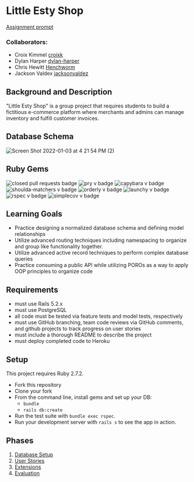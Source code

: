 # Little Esty Shop
[Assignment prompt](https://github.com/turingschool-examples/little-esty-shop)
### Collaborators:
* Croix Kimmel [croixk](https://github.com/croixk)
* Dylan Harper [dylan-harper](https://github.com/dylan-harper)
* Chris Hewitt [Henchworm](https://github.com/Henchworm)
* Jackson Valdex [jacksonvaldez](https://github.com/jacksonvaldez)

## Background and Description

"Little Esty Shop" is a group project that requires students to build a fictitious e-commerce platform where merchants and admins can manage inventory and fulfill customer invoices.

## Database Schema

![Screen Shot 2022-01-03 at 4 21 54 PM (2)](https://user-images.githubusercontent.com/39470230/149063403-e5691f8b-2588-45b8-be89-dcc5c92fa3b8.png)

## Ruby Gems

![closed pull requests badge](https://img.shields.io/github/issues-pr-closed/croixk/little-esty-shop?color=blue)
![pry v badge](https://img.shields.io/gem/v/pry?color=blue&label=pry)
![capybara v badge](https://img.shields.io/gem/v/capybara?color=cyan&label=capybara)
![shoulda-matchers v badge](https://img.shields.io/gem/v/shoulda-matchers?label=shoulda-matchers)
![orderly v badge](https://img.shields.io/gem/v/orderly?label=orderly)
![launchy v badge](https://img.shields.io/gem/v/launchy?color=red&label=launchy)
![rspec v badge](https://img.shields.io/gem/v/rspec?color=orange&label=rspec)
![simplecov v badge](https://img.shields.io/gem/v/simplecov?color=green&label=simplecov)

## Learning Goals
- Practice designing a normalized database schema and defining model relationships
- Utilize advanced routing techniques including namespacing to organize and group like functionality together.
- Utilize advanced active record techniques to perform complex database queries
- Practice consuming a public API while utilizing POROs as a way to apply OOP principles to organize code

## Requirements
- must use Rails 5.2.x
- must use PostgreSQL
- all code must be tested via feature tests and model tests, respectively
- must use GitHub branching, team code reviews via GitHub comments, and github projects to track progress on user stories
- must include a thorough README to describe the project
- must deploy completed code to Heroku

## Setup

This project requires Ruby 2.7.2.

* Fork this repository
* Clone your fork
* From the command line, install gems and set up your DB:
    * `bundle`
    * `rails db:create`
* Run the test suite with `bundle exec rspec`.
* Run your development server with `rails s` to see the app in action.

## Phases

1. [Database Setup](./doc/db_setup.md)
1. [User Stories](./doc/user_stories.md)
1. [Extensions](./doc/extensions.md)
1. [Evaluation](./doc/evaluation.md)
